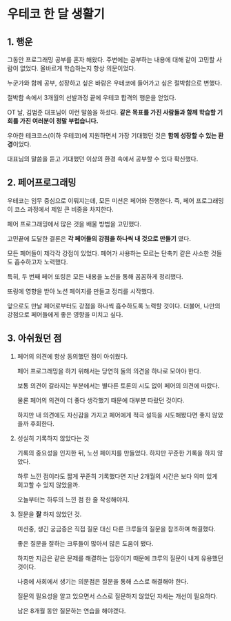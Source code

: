 # 우테코 한 달 생활기

## 1. 행운

그동안 프로그래밍 공부를 혼자 해왔다. 주변에는 공부하는 내용에 대해 같이 고민할 사람이 없었다. 올바르게 학습하는지 항상 의문이었다.  

누군가와 함께 공부, 성장하고 싶은 바람은 우테코에 들어가고 싶은 절박함으로 변했다.   

절박함 속에서 3개월의 선발과정 끝에 우테코 합격의 행운을 얻었다.  

OT 날, 김범준 대표님이 이런 말씀을 하셨다. **같은 목표를 가진 사람들과 함께 학습할 기회를 가진 여러분이 정말 부럽습니다.**  

우아한 테크코스(이하 우테코)에 지원하면서 가장 기대했던 것은 **함께 성장할 수 있는 환경**이었다.  

대표님의 말씀을 듣고 기대했던 이상의 환경 속에서 공부할 수 있다 확신했다.  



## 2. 페어프로그래밍

우테코는 임무 중심으로 이뤄지는데, 모든 미션은 페어와 진행한다. 즉, 페어 프로그래밍이 코스 과정에서 제일 큰 비중을 차지한다.  

페어 프로그래밍에서 많은 것을 배울 방법을 고민했다.  

고민끝에 도달한 결론은 **각 페어들의 강점을 하나씩 내 것으로 만들기** 였다.   

모든 페어들이 제각각 강점이 있었다. 페어가 사용하는 모르는 단축키 같은 사소한 것들도 흡수하고자 노력했다.   

  
특히, 두 번째 페어 또링은 모든 내용을 노션을 통해 꼼꼼하게 정리했다.  

또링에 영향을 받아 노션 페이지를 만들고 정리를 시작했다.  

앞으로도 만날 페어로부터도 강점을 하나씩 흡수하도록 노력할 것이다. 더불어, 나만의 강점으로 페어들에게 좋은 영향을 미치고 싶다.   



## 3. 아쉬웠던 점

1. 페어의 의견에 항상 동의했던 점이 아쉬웠다.  

    페어 프로그래밍을 하기 위해서는 당연히 둘의 의견을 하나로 모아야 한다.   

    보통 의견이 갈라지는 부분에서는 별다른 토론의 시도 없이 페어의 의견에 따랐다.  

    물론 페어의 의견이 더 좋다 생각했기 때문에 대부분 따랐던 것이다. 

    하지만 내 의견에도 자신감을 가지고 페어에게 적극 설득을 시도해봤다면 좋지 않았을까 후회한다.  

2. 성실히 기록하지 않았다는 것   

    기록의 중요성을 인지한 뒤, 노션 페이지를 만들었다. 하지만 꾸준한 기록을 하지 않았다.  

    하루 느낀 점이라도 짧게 꾸준히 기록했다면 지난 2개월의 시간은 보다 의미 있게 회고할 수 있지 않았을까.  

    오늘부터는 하루의 느낀 점 한 줄 작성해야지.  

3. 질문을 **잘** 하지 않았던 것.   

    미션중, 생긴 궁금증은 직접 질문 대신 다른 크루들의 질문을 참조하며 해결했다. 

    좋은 질문을 잘하는 크루들이 많아서 많은 도움이 됐다.  

    하지만 지금은 같은 문제를 해결하는 입장이기 때문에 크루의 질문이 내게 유용했던 것이다. 

    나중에 사회에서 생기는 의문점은 질문을 통해 스스로 해결해야 한다.  
    
    질문의 필요성을 알고 있으면서 스스로 질문하지 않았던 자세는 개선이 필요하다.  

    남은 8개월 동안 질문하는 연습을 해야겠다.  

